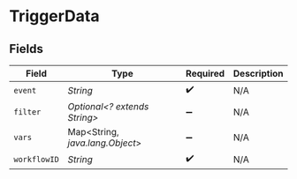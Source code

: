 # TriggerData


## Fields

| Field                           | Type                            | Required                        | Description                     |
| ------------------------------- | ------------------------------- | ------------------------------- | ------------------------------- |
| `event`                         | *String*                        | :heavy_check_mark:              | N/A                             |
| `filter`                        | *Optional<? extends String>*    | :heavy_minus_sign:              | N/A                             |
| `vars`                          | Map<String, *java.lang.Object*> | :heavy_minus_sign:              | N/A                             |
| `workflowID`                    | *String*                        | :heavy_check_mark:              | N/A                             |